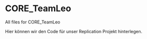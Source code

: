 # CORE_TeamLeo
All files for CORE_TeamLeo

Hier können wir den Code für unser Replication Projekt hinterlegen.